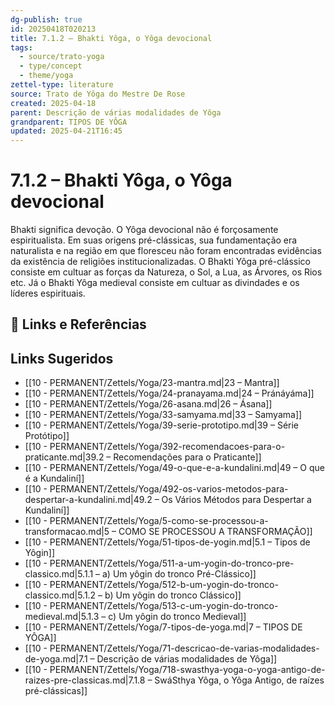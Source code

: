 ```yaml
---
dg-publish: true
id: 20250418T020213
title: 7.1.2 – Bhakti Yôga, o Yôga devocional
tags:
  - source/trato-yoga
  - type/concept
  - theme/yoga
zettel-type: literature
source: Trato de Yôga do Mestre De Rose
created: 2025-04-18
parent: Descrição de várias modalidades de Yôga
grandparent: TIPOS DE YÔGA
updated: 2025-04-21T16:45
---
```


# 7.1.2 – Bhakti Yôga, o Yôga devocional

Bhakti significa devoção. O Yôga devocional não é forçosamente espiritualista. Em suas origens pré-clássicas, sua fundamentação era naturalista e na região em que floresceu não foram encontradas evidências da existência de religiões institucionalizadas. O Bhakti Yôga pré-clássico consiste em cultuar as forças da Natureza, o Sol, a Lua, as Árvores, os Rios etc. Já o Bhakti Yôga medieval consiste em cultuar as divindades e os líderes espirituais.

## 🔗 Links e Referências

## Links Sugeridos

- [[10 - PERMANENT/Zettels/Yoga/23-mantra.md|23 – Mantra]]
- [[10 - PERMANENT/Zettels/Yoga/24-pranayama.md|24 – Pránáyáma]]
- [[10 - PERMANENT/Zettels/Yoga/26-asana.md|26 – Ásana]]
- [[10 - PERMANENT/Zettels/Yoga/33-samyama.md|33 – Samyama]]
- [[10 - PERMANENT/Zettels/Yoga/39-serie-prototipo.md|39 – Série Protótipo]]
- [[10 - PERMANENT/Zettels/Yoga/392-recomendacoes-para-o-praticante.md|39.2 – Recomendações para o Praticante]]
- [[10 - PERMANENT/Zettels/Yoga/49-o-que-e-a-kundalini.md|49 – O que é a Kundaliní]]
- [[10 - PERMANENT/Zettels/Yoga/492-os-varios-metodos-para-despertar-a-kundalini.md|49.2 – Os Vários Métodos para Despertar a Kundaliní]]
- [[10 - PERMANENT/Zettels/Yoga/5-como-se-processou-a-transformacao.md|5 – COMO SE PROCESSOU A TRANSFORMAÇÃO]]
- [[10 - PERMANENT/Zettels/Yoga/51-tipos-de-yogin.md|5.1 – Tipos de Yôgin]]
- [[10 - PERMANENT/Zettels/Yoga/511-a-um-yogin-do-tronco-pre-classico.md|5.1.1 – a) Um yôgin do tronco Pré-Clássico]]
- [[10 - PERMANENT/Zettels/Yoga/512-b-um-yogin-do-tronco-classico.md|5.1.2 – b) Um yôgin do tronco Clássico]]
- [[10 - PERMANENT/Zettels/Yoga/513-c-um-yogin-do-tronco-medieval.md|5.1.3 – c) Um yôgin do tronco Medieval]]
- [[10 - PERMANENT/Zettels/Yoga/7-tipos-de-yoga.md|7 – TIPOS DE YÔGA]]
- [[10 - PERMANENT/Zettels/Yoga/71-descricao-de-varias-modalidades-de-yoga.md|7.1 – Descrição de várias modalidades de Yôga]]
- [[10 - PERMANENT/Zettels/Yoga/718-swasthya-yoga-o-yoga-antigo-de-raizes-pre-classicas.md|7.1.8 – SwáSthya Yôga, o Yôga Antigo, de raízes pré-clássicas]]